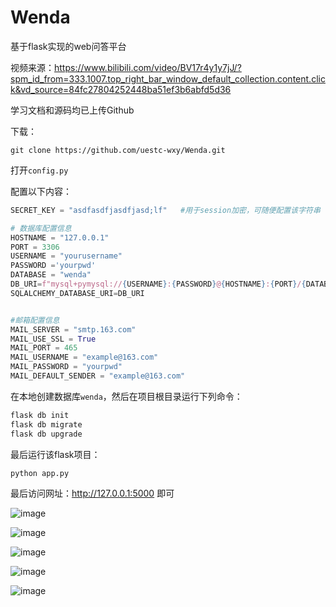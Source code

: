 # Wenda
基于flask实现的web问答平台

视频来源：<https://www.bilibili.com/video/BV17r4y1y7jJ/?spm_id_from=333.1007.top_right_bar_window_default_collection.content.click&vd_source=84fc27804252448ba51ef3b6abfd5d36>

学习文档和源码均已上传Github

下载：
```
git clone https://github.com/uestc-wxy/Wenda.git
```

打开`config.py`

配置以下内容：

```python
SECRET_KEY = "asdfasdfjasdfjasd;lf"   #用于session加密，可随便配置该字符串

# 数据库配置信息
HOSTNAME = "127.0.0.1"
PORT = 3306
USERNAME = "yourusername"
PASSWORD ='yourpwd'
DATABASE = "wenda"
DB_URI=f"mysql+pymysql://{USERNAME}:{PASSWORD}@{HOSTNAME}:{PORT}/{DATABASE}?charset=utf8mb4"
SQLALCHEMY_DATABASE_URI=DB_URI


#邮箱配置信息
MAIL_SERVER = "smtp.163.com"
MAIL_USE_SSL = True
MAIL_PORT = 465
MAIL_USERNAME = "example@163.com"
MAIL_PASSWORD = "yourpwd"
MAIL_DEFAULT_SENDER = "example@163.com"
```

在本地创建数据库`wenda`，然后在项目根目录运行下列命令：
```bash
flask db init
flask db migrate
flask db upgrade
```

最后运行该flask项目：
```bash
python app.py
```

最后访问网址：<http://127.0.0.1:5000> 即可

![image](https://github.com/uestc-wxy/Wenda/assets/120303802/5ea0a511-e94a-446b-b028-6446e8f94690)

![image](https://github.com/uestc-wxy/Wenda/assets/120303802/ab73bf7d-f951-4fa3-a6b3-9d7426cc5b02)

![image](https://github.com/uestc-wxy/Wenda/assets/120303802/18054f91-0bfe-4e55-90cf-e1b1fd774323)

![image](https://github.com/uestc-wxy/Wenda/assets/120303802/3d53cd68-7616-43a8-adea-c3ea14345c58)

![image](https://github.com/uestc-wxy/Wenda/assets/120303802/cb5dcf43-f43d-464f-9db6-a67711931aa0)








